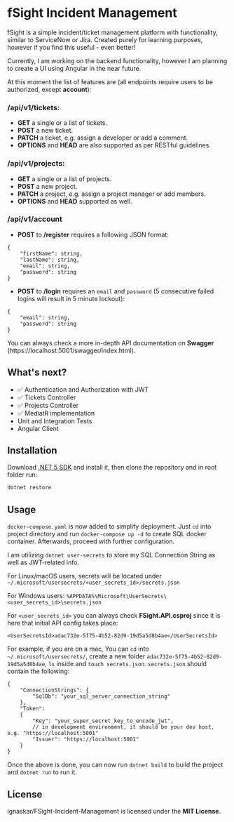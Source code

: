# fSight Incident Management

fSight is a simple incident/ticket management platform with functionality, similar to ServiceNow or Jira. Created purely for learning purposes, however if you find this useful - even better!

Currently, I am working on the backend functionality, however I am planning to create a UI using Angular in the near future.

At this moment the list of features are (all endpoints require users to be authorized, except **account**):

### /api/v1/tickets:
* **GET** a single or a list of tickets.
* **POST** a new ticket.
* **PATCH** a ticket, e.g. assign a developer or add a comment.
* **OPTIONS** and **HEAD** are also supported as per RESTful guidelines.

### /api/v1/projects:
* **GET** a single or a list of projects.
* **POST** a new project.
* **PATCH** a project, e.g. assign a project manager or add members.
* **OPTIONS** and **HEAD** supported as well.

### /api/v1/account
* **POST** to **/register** requires a following JSON format:
```
{
    "firstName": string,
    "lastName": string,
    "email": string,
    "password": string
}
```

* **POST** to **/login** requires an ```email``` and ```password``` (5 consecutive failed logins will result in 5 minute lockout):
```
{
    "email": string,
    "password": string
}
```
You can always check a more in-depth API documentation on **Swagger** (https://localhost:5001/swagger/index.html).

## What's next?

- :white_check_mark: Authentication and Authorization with JWT
- :white_check_mark: Tickets Controller
- :white_check_mark: Projects Controller
- :white_check_mark: MediatR implementation
- Unit and Integration Tests
- Angular Client

## Installation

Download [.NET 5 SDK](https://dotnet.microsoft.com/download) and install it, then clone the repository and in root folder run:

```cs
dotnet restore
```

## Usage

```docker-compose.yaml``` is now added to simplify deployment.
Just ```cd``` into project directory and run ```docker-compose up -d``` to create SQL docker container. Afterwards, proceed with further configuration.

I am utilizing ```dotnet user-secrets``` to store my SQL Connection String as well as JWT-related info.  

For Linux/macOS users, secrets will be located under
```~/.microsoft/usersecrets/<user_secrets_id>/secrets.json```

For Windows users: ```%APPDATA%\Microsoft\UserSecrets\<user_secrets_id>\secrets.json```

For ```<user_secrets_id>``` you can always check **FSight.API.csproj** since it is here that initial API config takes place: 
```
<UserSecretsId>adac732e-5f75-4b52-82d9-19d5a5d8b4ae</UserSecretsId>
```

For example, if you are on a mac, You can ```cd``` into ```~/.microsoft/usersecrets/```, create a new folder ```adac732e-5f75-4b52-82d9-19d5a5d8b4ae```, ```ls``` inside and ```touch secrets.json```. ```secrets.json``` should contain the following:
```
{
    "ConnectionStrings": {
        "SqlDb": "your_sql_server_connection_string"
    },
    "Token":
    {
        "Key": "your_super_secret_key_to_encode_jwt",
        // in development environment, it should be your dev host, e.g. "https://localhost:5001"
        "Issuer": "https://localhost:5001"
    }
}
```
Once the above is done, you can now run ```dotnet build``` to build the project and ```dotnet run``` to run it.

## License
ignaskar/FSight-Incident-Management is licensed under the **MIT License**.
